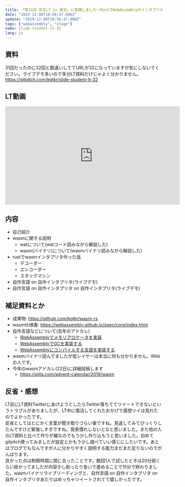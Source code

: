 ```yaml
---
title: 「第31回 学生LT in 東京」に登壇しました〜RustでWebAssemblyのインタプリタを作った話〜
date: "2019-12-08T10:58:47.086Z"
update: "2019-12-08T10:58:47.086Z"
tags: ["webassembly", "stage"]
name: slide-student-lt-31
lang: ja
---
```


## 資料
31回だったのに32回と勘違いしててURLが32になっていますが気にしないでください。ライブデモ多いので多分LT資料だけじゃよく分かりません。
https://gitpitch.com/kgtkr/slide-student-lt-32

## LT動画
<iframe width="560" height="315" src="https://www.youtube.com/embed/wliAxst_U9s" frameborder="0" allow="accelerometer; autoplay; encrypted-media; gyroscope; picture-in-picture" allowfullscreen></iframe>

## 内容
* 自己紹介
* wasmに関する説明
  * watについて(watコード読みながら解説した)
  * wasm(バイナリ)について(wasmバイナリ読みながら解説した)
* rustでwasmインタプリタ作った話
  * デコーダー
  * エンコーダー
  * スタックマシン
* 自作言語 on 自作インタプリタ(ライブデモ)
* 自作言語 on 自作インタプリタ on 自作インタプリタ(ライブデモ)

## 補足資料とか
* 成果物: https://github.com/kgtkr/wasm-rs
* wasm仕様書: https://webassembly.github.io/spec/core/index.html
* 自作言語などについて(去年のアドカレ)
  * [WebAssemblyでメモリアロケータを実装](https://qiita.com/kgtkr/items/7274845506f0b6a47373)
  * [WebAssemblyでGCを実装する](https://qiita.com/kgtkr/items/f61612a82b8bebe779aa)
  * [WebAssemblyにコンパイルする言語を実装する](https://qiita.com/kgtkr/items/de4c616cdcd89a58df72)
* wasmバイナリ読んでましたが低レイヤーは本当に何も分かりません。Webの人です。
* 今年のwasmアドカレ(22日)に詳細投稿します
  * https://qiita.com/advent-calendar/2019/wasm

## 反省・感想
LT前にLT資料TwitterにあげようとしたらTwitter落ちててツイートできないというトラブルがありましたが、LT中に復活してくれたおかげで感想ツイは見れたのでよかったです。  
反省としてはとにかく言葉が聞き取りづらい事ですね。見返してみてびっくりしたんですけど緊張しすぎですね。発表慣れしないとなと思いました。また他の人のLT資料と比べて作りが雑なのでもう少し作り込もうと思いました。初めてgitpitch使ってみましたが設定とかもう少し調べていい感じにしたいです。あとはブログでもなんですが人に分かりやすく説明する能力まだまだ足りないのでがんばります。  
良かった点は制限時間に間に合ったことです。数回1人で試したときは20分弱くらい掛かってましたが内容少し削ったり急いで進めることで15分で終わりました。wasmバイナリライブリーディングと、自作言語 on 自作インタプリタ on 自作インタプリタあたりはめっちゃツイートされてて嬉しかったです。  
